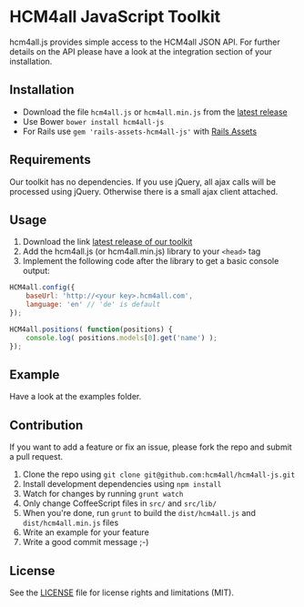 # HCM4all JavaScript Toolkit
hcm4all.js provides simple access to the HCM4all JSON API. For further details on the API please have a look at the integration section of your installation. 

## Installation
- Download the file `hcm4all.js` or `hcm4all.min.js` from the [latest release](https://github.com/hcm4all/hcm4all-js/releases/latest)
- Use Bower `bower install hcm4all-js`
- For Rails use `gem 'rails-assets-hcm4all-js'` with [Rails Assets](https://rails-assets.org/)

## Requirements
Our toolkit has no dependencies. If you use jQuery, all ajax calls will be processed using jQuery. Otherwise there is a small ajax client attached.

## Usage

1. Download the link [latest release of our toolkit](https://github.com/hcm4all/hcm4all-js/releases/latest)
2. Add the hcm4all.js (or hcm4all.min.js) library to your `<head>` tag
3. Implement the following code after the library to get a basic console output:

```JavaScript
HCM4all.config({
    baseUrl: 'http://<your key>.hcm4all.com',
    language: 'en' // 'de' is default
});

HCM4all.positions( function(positions) {
    console.log( positions.models[0].get('name') );
});
```

## Example
Have a look at the examples folder.

## Contribution
If you want to add a feature or fix an issue, please fork the repo and submit a pull request.

1. Clone the repo using `git clone git@github.com:hcm4all/hcm4all-js.git`
2. Install development dependencies using `npm install`
3. Watch for changes by running `grunt watch`
4. Only change CoffeeScript files in `src/` and `src/lib/`
5. When you're done, run `grunt` to build the `dist/hcm4all.js` and `dist/hcm4all.min.js` files
6. Write an example for your feature 
7. Write a good commit message ;-)

## License
See the [LICENSE](LICENSE.md) file for license rights and limitations (MIT).
